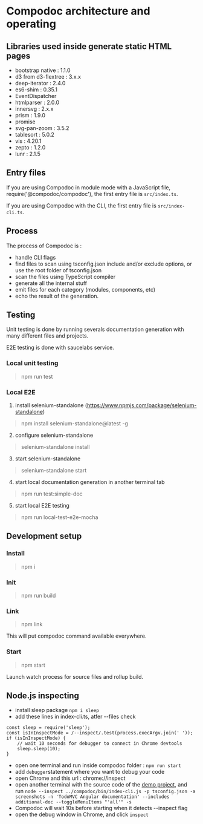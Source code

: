 # Compodoc architecture and operating

## Libraries used inside generate static HTML pages

-   bootstrap native : 1.1.0
-   d3 from d3-flextree : 3.x.x
-   deep-iterator : 2.4.0
-   es6-shim : 0.35.1
-   EventDispatcher
-   htmlparser : 2.0.0
-   innersvg : 2.x.x
-   prism : 1.9.0
-   promise
-   svg-pan-zoom : 3.5.2
-   tablesort : 5.0.2
-   vis : 4.20.1
-   zepto : 1.2.0
-   lunr : 2.1.5

## Entry files

If you are using Compodoc in module mode with a JavaScript file, require('@compodoc/compodoc'), the first entry file is `src/index.ts`.

If you are using Compodoc with the CLI, the first entry file is `src/index-cli.ts`.

## Process

The process of Compodoc is :

-   handle CLI flags
-   find files to scan using tsconfig.json include and/or exclude options, or use the root folder of tsconfig.json
-   scan the files using TypeScript compiler
-   generate all the internal stuff
-   emit files for each category (modules, components, etc)
-   echo the result of the generation.

## Testing

Unit testing is done by running severals documentation generation with many different files and projects.

E2E testing is done with saucelabs service.

### Local unit testing

> npm run test

### Local E2E

1. install selenium-standalone (https://www.npmjs.com/package/selenium-standalone)

> npm install selenium-standalone@latest -g

2. configure selenium-standalone

> selenium-standalone install

3. start selenium-standalone

> selenium-standalone start

4. start local documentation generation in another terminal tab

> npm run test:simple-doc

5. start local E2E testing

> npm run local-test-e2e-mocha

## Development setup

### Install

> npm i

### Init

> npm run build

### Link

> npm link

This will put compodoc command available everywhere.

### Start

> npm start

Launch watch process for source files and rollup build.

## Node.js inspecting

-   install sleep package `npm i sleep`
-   add these lines in index-cli.ts, atfer --files check

```
const sleep = require('sleep');
const isInInspectMode = /--inspect/.test(process.execArgv.join(' '));
if (isInInspectMode) {
    // wait 10 seconds for debugger to connect in Chrome devtools
    sleep.sleep(10);
}
```

-   open one terminal and run inside compodoc folder : `npm run start`
-   add `debugger`statement where you want to debug your code
-   open Chrome and this url : chrome://inspect
-   open another terminal with the source code of the [demo project](https://github.com/compodoc/compodoc-demo-todomvc-angular), and run `node --inspect ../compodoc/bin/index-cli.js -p tsconfig.json -a screenshots -n 'TodoMVC Angular documentation' --includes additional-doc --toggleMenuItems "'all'" -s`
-   Compodoc will wait 10s before starting when it detects --inspect flag
-   open the debug window in Chrome, and click `inspect`
